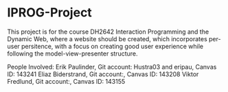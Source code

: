 # IPROG-Project

This project is for the course DH2642 Interaction Programming and the Dynamic Web, where a website should be created, which incorporates per-user persitence, with a focus on creating good user experience while following the model-view-presenter structure.

People Involved:
Erik Paulinder, Git account: Hustra03 and eripau, Canvas ID: 143241
Eliaz Biderstrand, Git account:, Canvas ID: 143208
Viktor Fredlund, Git account:, Canvas ID: 143155
